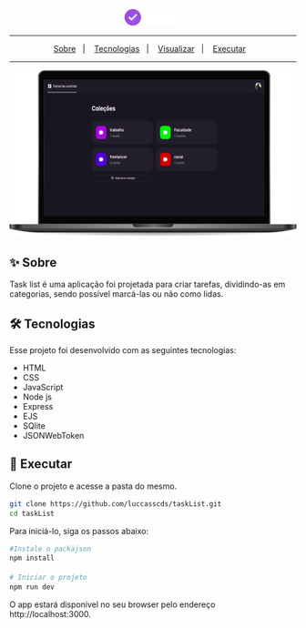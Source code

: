 <p align="center">
  <img src="./public/images/logo.png">
<p/>

---

<p align="center">
     <a href="#-sobre">Sobre</a>&nbsp;&nbsp;&nbsp;|&nbsp;&nbsp;&nbsp;
    <a href="#-tecnologias">Tecnologias</a>&nbsp;&nbsp;&nbsp;|&nbsp;&nbsp;&nbsp;
    <a href="#-visualizar">Visualizar</a>&nbsp;&nbsp;&nbsp;|&nbsp;&nbsp;&nbsp;
    <a href="#-executar">Executar</a>&nbsp;&nbsp;&nbsp;
</p>

---

<img src="./.github/task-list.png">

## ✨ Sobre
Task list é uma aplicação foi projetada para criar tarefas, dividindo-as em categorias, sendo possível marcá-las ou não como lidas.

## 🛠 Tecnologias
Esse projeto foi desenvolvido com as seguintes tecnologias:
- HTML
- CSS
- JavaScript
- Node js
- Express
- EJS
- SQlite
- JSONWebToken

## 🚀 Executar
Clone o projeto e acesse a pasta do mesmo.

```bash
git clone https://github.com/luccasscds/taskList.git
cd taskList
```

Para iniciá-lo, siga os passos abaixo:
```bash
#Instale o packajson
npm install

# Iniciar o projeto
npm run dev
```

O app estará disponível no seu browser pelo endereço http://localhost:3000.
